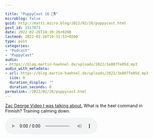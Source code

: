 ```yaml
---

title: "PuppyCast 16 🐶🎙"
microblog: false
guid: http://matti.micro.blog/2022/02/26/puppycast.html
post_id: 1517873
date: 2022-02-26T18:39:26+0200
lastmod: 2022-02-26T19:31:53+0200
type: post
categories:
- "Podcast"
- "PuppyCast"
audio:
- https://blog.martin-haehnel.de/uploads/2022/3e807fe05d.mp3
audio_with_metadata:
- url: https://blog.martin-haehnel.de/uploads/2022/3e807fe05d.mp3
  size: 0
  duration_display: ""
  duration_seconds: 0
permalink: /2022/02/26/puppycast.html
---
```

[Zac George Video I was talking about.](https://youtu.be/2dxXqEB_2RM) What is the heel command in Finnish? Training calming down.

<audio controls="controls" src="https://blog.martin-haehnel.de/uploads/2022/3e807fe05d.mp3" preload="metadata" />
